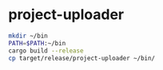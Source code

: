 # project-uploader

```bash
mkdir ~/bin
PATH=$PATH:~/bin
cargo build --release
cp target/release/project-uploader ~/bin/
```